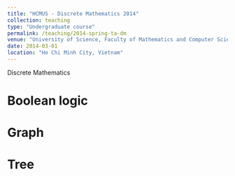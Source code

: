 ```yaml
---
title: "HCMUS - Discrete Mathematics 2014"
collection: teaching
type: "Undergraduate course"
permalink: /teaching/2014-spring-ta-dm
venue: "University of Science, Faculty of Mathematics and Computer Sciences"
date: 2014-03-01
location: "Ho Chi Minh City, Vietnam"
---
```


Discrete Mathematics

Boolean logic
======

Graph
======

Tree
======
